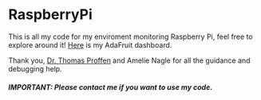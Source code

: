 # RaspberryPi

This is all my code for my enviroment monitoring Raspberry Pi, feel free to explore around it! <a href= "https://io.adafruit.com/Thuviksa/dashboards/weather-monitor">Here</a> is my AdaFruit dashboard.

Thank you, <a href= "https://github.com/tproffen">Dr. Thomas Proffen</a> and Amelie Nagle for all the guidance and debugging help.

<h5 style= "color;blue">IMPORTANT: Please contact me if you want to use my code.</h5>